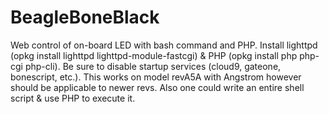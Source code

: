 # BeagleBoneBlack
Web control of on-board LED with bash command and PHP. Install lighttpd (opkg install lighttpd lighttpd-module-fastcgi)
 & PHP (opkg install php php-cgi php-cli). Be sure to disable startup services (cloud9, gateone, bonescript, etc.). This works on model revA5A with Angstrom however should be applicable to newer revs. Also one could write an entire shell script & use PHP to execute it.

